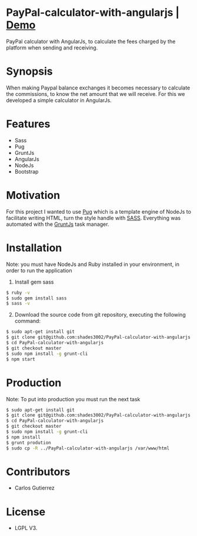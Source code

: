 # PayPal-calculator-with-angularjs | [Demo](https://shades3002.github.io/PayPal-calculator-with-angularjs "Demo")
PayPal calculator with AngularJs, to calculate the fees charged by the platform when sending and receiving.

# Synopsis

When making Paypal balance exchanges it becomes necessary to calculate the commissions, to know the net amount that we will receive. For this we developed a simple calculator in AngularJs.

# Features
* Sass
* Pug
* GruntJs
* AngularJs
* NodeJs
* Bootstrap

# Motivation

For this project I wanted to use [Pug](https://pugjs.org/ "Pug") which is a template engine of NodeJs to facilitate writing HTML, turn the style handle with [SASS](http://sass-lang.com/ "SASS"). Everything was automated with the [GruntJs](https://gruntjs.com/ "GruntJs") task manager.

# Installation

Note: you must have NodeJs and Ruby installed in your environment, in order to run the application

1. Install gem sass

```bash
$ ruby -v
$ sudo gem install sass
$ sass -v
```
2. Download the source code from git repository, executing the following command:

```bash
$ sudo apt-get install git
$ git clone git@github.com:shades3002/PayPal-calculator-with-angularjs.git
$ cd PayPal-calculator-with-angularjs
$ git checkout master
$ sudo npm install -g grunt-cli
$ npm start
```

# Production

Note: To put into production you must run the next task

```bash
$ sudo apt-get install git
$ git clone git@github.com:shades3002/PayPal-calculator-with-angularjs.git
$ cd PayPal-calculator-with-angularjs
$ git checkout master
$ sudo npm install -g grunt-cli
$ npm install
$ grunt prodution
$ sudo cp -R ../PayPal-calculator-with-angularjs /var/www/html
```
# Contributors
- Carlos Gutierrez

# License
- LGPL V3.
